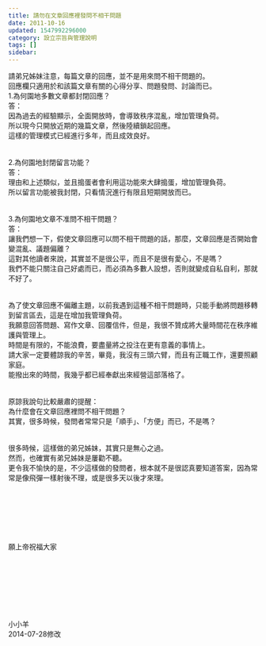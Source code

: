 ```yaml
---
title: 請勿在文章回應裡發問不相干問題
date: 2011-10-16
updated: 1547992296000
category: 設立宗旨與管理說明
tags: []
sidebar: 
---
```


<p>請弟兄姊妹注意，每篇文章的回應，並不是用來問不相干問題的。<br/>回應欄只適用於和該篇文章有關的心得分享、問題發問、討論而已。<br/><!--more-->1.為何園地多數文章都封閉回應？<br/>答：<br/>因為過去的經驗顯示，全面開放時，會導致秩序混亂，增加管理負荷。<br/>所以現今只開放近期的幾篇文章，然後陸續鎖起回應。<br/>這樣的管理模式已經進行多年，而且成效良好。<br/><br/><br/>2.為何園地封閉留言功能？<br/>答：<br/>理由和上述類似，並且搗蛋者會利用這功能來大肆搗蛋，增加管理負荷。<br/>所以留言功能被我封閉，只看情況進行有限且短期開放而已。<br/><br/><br/>3.為何園地文章不准問不相干問題？<br/>答：<br/>讓我們想一下，假使文章回應可以問不相干問題的話，那麼，文章回應是否開始會變混亂、議題偏離？<br/>這對其他讀者來說，其實並不是很公平，而且不是很有愛心，不是嗎？<br/>我們不能只關注自己好處而已，而必須為多數人設想，否則就變成自私自利，那就不好了。<br/><br/><br/>為了使文章回應不偏離主題，以前我遇到這種不相干問題時，只能手動將問題移轉到留言區去，這是在增加我管理負荷。<br/>我願意回答問題、寫作文章、回覆信件，但是，我很不贊成將大量時間花在秩序維護與管理上。<br/>時間是有限的，不能浪費，要盡量將之投注在更有意義的事情上。<br/>請大家一定要體諒我的辛苦，畢竟，我沒有三頭六臂，而且有正職工作，還要照顧家庭。<br/>能撥出來的時間，我幾乎都已經奉獻出來經營這部落格了。<br/><br/><br/>原諒我說句比較嚴肅的提醒：<br/>為什麼會在文章回應裡問不相干問題？<br/>其實，很多時候，發問者常常只是「順手」、「方便」而已，不是嗎？<br/><br/><br/>很多時候，這樣做的弟兄姊妹，其實只是無心之過。<br/>然而，也確實有弟兄姊妹是屢勸不聽。<br/>更令我不愉快的是，不少這樣做的發問者，根本就不是很認真要知道答案，因為常常是像飛彈一樣射後不理，或是很多天以後才來理。<br/><br/><br/><br/><br/><br/><br/><br/>願上帝祝福大家<br/><br/><br/><br/><br/><br/><br/><br/><br/>小小羊<br/>2014-07-28修改<br/><br/><br/><br/><br/><br/><br/><br/><br/>
</p>